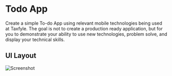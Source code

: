 # Todo App

Create a simple To-do App using relevant mobile technologies being used at Taxfyle.
The goal is not to create a production ready application, but for you to demonstrate your ability to use new technologies, problem solve, and display your technical skills.


## UI Layout
![Screenshot](screenshot.png)